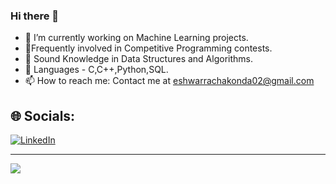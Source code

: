 ### Hi there 👋

- 🔭 I’m currently working on Machine Learning projects.
- 💬Frequently involved in Competitive Programming contests.
- 🌱 Sound Knowledge in Data Structures and Algorithms.
- 👋  Languages - C,C++,Python,SQL.
- 📫 How to reach me: Contact me at eshwarrachakonda02@gmail.com




## 🌐 Socials:
 [![LinkedIn](https://img.shields.io/badge/LinkedIn-%230077B5.svg?logo=linkedin&logoColor=white)](https://linkedin.com/in/eshwarr) 










---
[![](https://visitcount.itsvg.in/api?id=eshwar756&icon=0&color=0)](https://visitcount.itsvg.in)

<!-- Proudly created with GPRM ( https://gprm.itsvg.in ) -->
